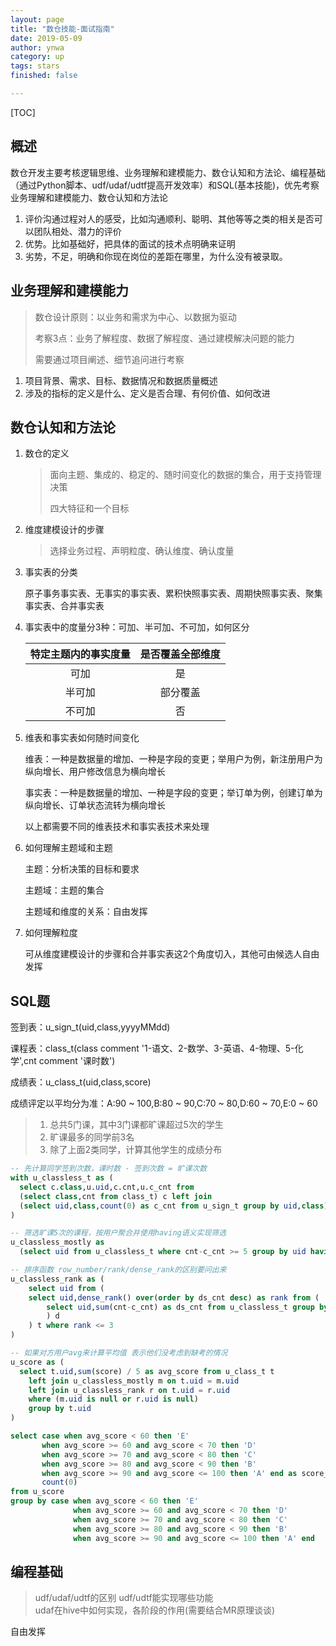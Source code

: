 ```yaml
---
layout: page
title: "数仓技能-面试指南"
date: 2019-05-09
author: ynwa
category: up
tags: stars
finished: false

---
```


[TOC]

## 概述

数仓开发主要考核逻辑思维、业务理解和建模能力、数仓认知和方法论、编程基础（通过Python脚本、udf/udaf/udtf提高开发效率）和SQL(基本技能)，优先考察业务理解和建模能力、数仓认知和方法论



1. 评价沟通过程对人的感受，比如沟通顺利、聪明、其他等等之类的相关是否可以团队相处、潜力的评价
2. 优势。比如基础好，把具体的面试的技术点明确来证明
3. 劣势，不足，明确和你现在岗位的差距在哪里，为什么没有被录取。



## 业务理解和建模能力

> 数仓设计原则：以业务和需求为中心、以数据为驱动
>
> 考察3点：业务了解程度、数据了解程度、通过建模解决问题的能力
>
> 需要通过项目阐述、细节追问进行考察



1. 项目背景、需求、目标、数据情况和数据质量概述
2. 涉及的指标的定义是什么、定义是否合理、有何价值、如何改进

## 数仓认知和方法论

1. 数仓的定义

   > 面向主题、集成的、稳定的、随时间变化的数据的集合，用于支持管理决策
   >
   > 四大特征和一个目标

2. 维度建模设计的步骤

   > 选择业务过程、声明粒度、确认维度、确认度量

3. 事实表的分类

   原子事务事实表、无事实的事实表、累积快照事实表、周期快照事实表、聚集事实表、合并事实表
   
4. 事实表中的度量分3种：可加、半可加、不可加，如何区分

   | 特定主题内的事实度量 | 是否覆盖全部维度 |
   | :------------------: | :--------------: |
   |         可加         |        是        |
   |        半可加        |     部分覆盖     |
   |        不可加        |        否        |

5. 维表和事实表如何随时间变化

   维表：一种是数据量的增加、一种是字段的变更；举用户为例，新注册用户为纵向增长、用户修改信息为横向增长

   事实表：一种是数据量的增加、一种是字段的变更；举订单为例，创建订单为纵向增长、订单状态流转为横向增长

   以上都需要不同的维表技术和事实表技术来处理

6. 如何理解主题域和主题

   主题：分析决策的目标和要求

   主题域：主题的集合

   主题域和维度的关系：自由发挥

7. 如何理解粒度

   可从维度建模设计的步骤和合并事实表这2个角度切入，其他可由候选人自由发挥

   

## SQL题

签到表：u_sign_t(uid,class,yyyyMMdd) 

课程表：class_t(class comment '1-语文、2-数学、3-英语、4-物理、5-化学',cnt comment '课时数')

成绩表：u_class_t(uid,class,score)

成绩评定以平均分为准：A:90 ~ 100,B:80 ~ 90,C:70 ~ 80,D:60 ~ 70,E:0 ~ 60
> 1. 总共5门课，其中3门课都旷课超过5次的学生
> 2. 旷课最多的同学前3名
> 3. 除了上面2类同学，计算其他学生的成绩分布

```sql
-- 先计算同学签到次数，课时数 - 签到次数 = 旷课次数
with u_classless_t as (
  select c.class,u.uid,c.cnt,u.c_cnt from 
  (select class,cnt from class_t) c left join 
  (select uid,class,count(0) as c_cnt from u_sign_t group by uid,class) u on c.class = u.class
)

-- 筛选旷课5次的课程，按用户聚合并使用having语义实现筛选
u_classless_mostly as 
  (select uid from u_classless_t where cnt-c_cnt >= 5 group by uid having count(0) >= 3)

-- 排序函数 row_number/rank/dense_rank的区别要问出来
u_classless_rank as (
	select uid from (
  	select uid,dense_rank() over(order by ds_cnt desc) as rank from (
    	select uid,sum(cnt-c_cnt) as ds_cnt from u_classless_t group by uid 
		) d
	) t where rank <= 3
)

-- 如果对方用户avg来计算平均值 表示他们没考虑到缺考的情况
u_score as (
  select t.uid,sum(score) / 5 as avg_score from u_class_t t
	left join u_classless_mostly m on t.uid = m.uid 
	left join u_classless_rank r on t.uid = r.uid 
	where (m.uid is null or r.uid is null)
	group by t.uid
) 

select case when avg_score < 60 then 'E' 
       when avg_score >= 60 and avg_score < 70 then 'D'
       when avg_score >= 70 and avg_score < 80 then 'C'
       when avg_score >= 80 and avg_score < 90 then 'B'
       when avg_score >= 90 and avg_score <= 100 then 'A' end as score_point,
       count(0)
from u_score 
group by case when avg_score < 60 then 'E' 
              when avg_score >= 60 and avg_score < 70 then 'D'
              when avg_score >= 70 and avg_score < 80 then 'C'
              when avg_score >= 80 and avg_score < 90 then 'B'
              when avg_score >= 90 and avg_score <= 100 then 'A' end              
```



## 编程基础

> udf/udaf/udtf的区别
> udf/udtf能实现哪些功能  
> udaf在hive中如何实现，各阶段的作用(需要结合MR原理谈谈)

自由发挥


